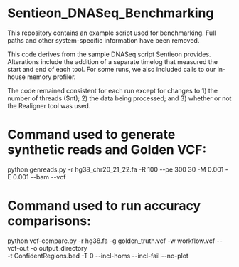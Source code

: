 # Sentieon_DNASeq_Benchmarking

This repository contains an example script used for benchmarking. Full paths and other system-specific information have been removed. 

This code derives from the sample DNASeq script Sentieon provides. Alterations include the addition of a separate timelog that measured the start and end of each tool. For some runs, we also included calls to our in-house memory profiler.

The code remained consistent for each run except for changes to 1) the number of threads ($nt); 2) the data being processed; and 3) whether or not the Realigner tool was used.

# Command used to generate synthetic reads and Golden VCF:

python genreads.py -r hg38_chr20_21_22.fa -R 100 --pe 300 30 -M 0.001 -E 0.001 --bam --vcf

# Command used to run accuracy comparisons:

python vcf-compare.py -r hg38.fa -g golden_truth.vcf -w workflow.vcf --vcf-out -o output_directory \
                      -t ConfidentRegions.bed -T 0 --incl-homs --incl-fail --no-plot




